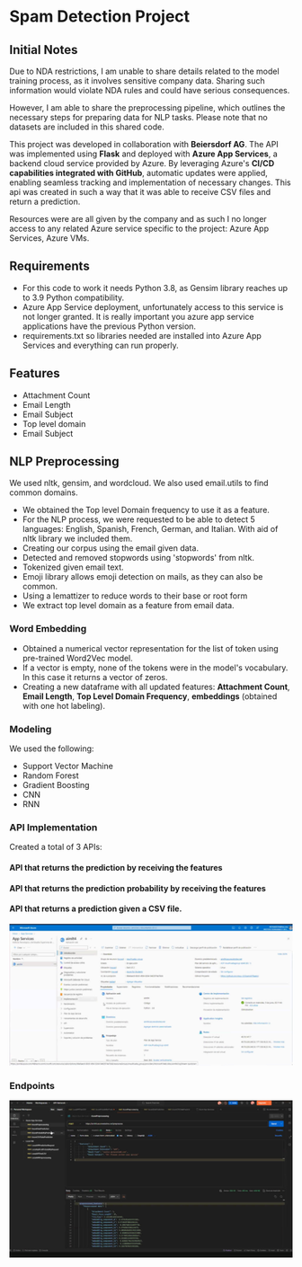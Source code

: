 # Spam Detection Project

## Initial Notes
Due to NDA restrictions, I am unable to share details related to the model training process, as it involves sensitive company data. Sharing such information would violate NDA rules and could have serious consequences.  

However, I am able to share the preprocessing pipeline, which outlines the necessary steps for preparing data for NLP tasks. Please note that no datasets are included in this shared code.  

This project was developed in collaboration with **Beiersdorf AG**. The API was implemented using **Flask** and deployed with **Azure App Services**, a backend cloud service provided by Azure. By leveraging Azure's **CI/CD capabilities integrated with GitHub**, automatic updates were applied, enabling seamless tracking and implementation of necessary changes. This api was created in such a way that it was able to receive CSV files and return a prediction.  

Resources were are all given by the company and as such I no longer access to any related Azure service specific to  the project: Azure App Services, Azure VMs.

## Requirements
* For this code to work it needs Python 3.8, as Gensim library reaches up to 3.9 Python compatibility.
* Azure App Service deployment, unfortunately access to this service is not longer granted. It is really important you azure app service applications have the previous Python version.
* requirements.txt so libraries needed are installed into Azure App Services and everything can run properly.

## Features
* Attachment Count
* Email Length
* Email Subject
* Top level domain
* Email Subject
## NLP Preprocessing
We used nltk, gensim, and wordcloud. We also used email.utils to find common domains.
* We obtained the Top level Domain frequency to use it as a feature.
* For the NLP process, we were requested to be able to detect 5 languages: English, Spanish, French, German, and Italian. With aid of nltk library we included them.
* Creating our corpus using the email given data.
* Detected and removed stopwords using 'stopwords' from nltk.
* Tokenized given email text.
* Emoji library allows emoji detection on mails, as they can also be common.
* Using a lemattizer to reduce words to their base or root form
* We extract top level domain as a feature from email data.

### Word Embedding
* Obtained a numerical vector representation for the list of token using pre-trained Word2Vec model.
* If a vector is empty, none of the tokens were in the model's vocabulary. In this case it returns a vector of zeros.
* Creating a new dataframe with all updated features: **Attachment Count**, **Email Length**, **Top Level Domain Frequency**, **embeddings** (obtained with one hot labeling).

### Modeling
We used the following:
* Support Vector Machine
* Random Forest
* Gradient Boosting
* CNN
* RNN

### API Implementation
Created a total of 3 APIs:
#### API that returns the prediction by receiving the features  
#### API that returns the prediction probability by receiving the features  
#### API that returns a prediction given a CSV file.  

![Azure App Services](./images/azure_app_services.png "Azure App Services")  

### Endpoints
![Endpoints](./images/endpoints.png "Endpoints")  